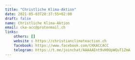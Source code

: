 ```yaml
---
title: "Christliche Klima-Aktion"
date: 2021-05-03T20:37:55+02:00
draft: false
name: Christliche Klima-Aktion
email: cka-acc@protonmail.ch
links:
    others: []
    website : https://christianclimateaction.ch
    facebook: https://www.facebook.com/CKKACCACC
    telegram: https://t.me/joinchat/AAAAAEnt9vH0UpWQuT1ZmA
---
```



